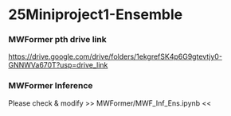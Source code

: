 # 25Miniproject1-Ensemble

### MWFormer pth drive link
https://drive.google.com/drive/folders/1ekgrefSK4p6G9gtevtjy0-GNNWVa670T?usp=drive_link

### MWFormer Inference
Please check & modify >> MWFormer/MWF_Inf_Ens.ipynb <<
